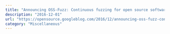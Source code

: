 ```yaml
---
title: "Announcing OSS-Fuzz: Continuous fuzzing for open source software"
description: "2016-12-01"
url: "https://opensource.googleblog.com/2016/12/announcing-oss-fuzz-continuous-fuzzing.html"
category: "Miscellaneous"
---
```

